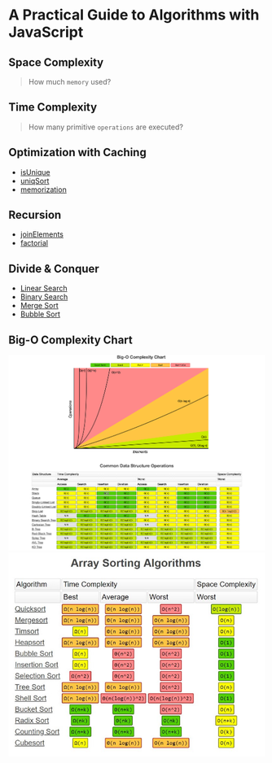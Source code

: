 # A Practical Guide to Algorithms with JavaScript

## Space Complexity

> How much `memory` used?

## Time Complexity

> How many primitive `operations` are executed?

## Optimization with Caching

- [isUnique](./Optimization/isUnique.js)
- [uniqSort](./Optimization/uniqSort.js)
- [memorization](./Optimization/memoization.js)

## Recursion

- [joinElements](./Recursion/joinElements.js)
- [factorial](./Recursion/factorial.js)

## Divide & Conquer

- [Linear Search](./Divide-and-Conquer/linearSearch.js)
- [Binary Search](./Divide-and-Conquer/binarySearch.js)
- [Merge Sort](./Divide-and-Conquer/mergeSort.js)
- [Bubble Sort](./Divide-and-Conquer/bubbleSort.js)

## Big-O Complexity Chart

![Big-O CheatSheet](./assets/Big-O-CheatSheet.png)
![Array Sorting Algorithms](./assets/Array-Sorting-Algorithms.jpeg)

